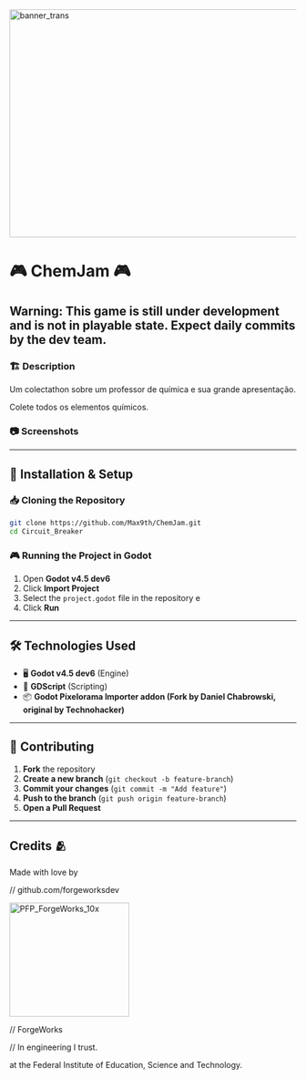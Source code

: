 <img width="800" height="400" alt="banner_trans" src="https://github.com/user-attachments/assets/a884e6af-cb28-4b9f-8a48-258ec260fa06" />


# 🎮 ChemJam 🎮

## Warning: This game is still under development and is not in playable state. Expect daily commits by the dev team.

### 🏗️ Description  
Um colectathon sobre um professor de química e sua grande apresentação.

Colete todos os elementos químicos.

### 📷 Screenshots  

---

## 🔧 Installation & Setup  

### 📥 Cloning the Repository  
```sh
git clone https://github.com/Max9th/ChemJam.git
cd Circuit_Breaker
```

### 🎮 Running the Project in Godot  
1. Open **Godot v4.5 dev6**  
2. Click **Import Project**  
3. Select the `project.godot` file in the repository  e 
4. Click **Run**  

---

## 🛠️ Technologies Used  
- 🖥️ **Godot v4.5 dev6** (Engine)  
- 🎨 **GDScript** (Scripting)  
- 📦 **Godot Pixelorama Importer addon (Fork by Daniel Chabrowski, original by Technohacker)**

---

## 🤝 Contributing  
1. **Fork** the repository  
2. **Create a new branch** (`git checkout -b feature-branch`)  
3. **Commit your changes** (`git commit -m "Add feature"`)  
4. **Push to the branch** (`git push origin feature-branch`)  
5. **Open a Pull Request**  

---

## Credits 🫂

Made with love by 

// github.com/forgeworksdev

<img width="210" height="200" alt="PFP_ForgeWorks_10x" src="https://github.com/user-attachments/assets/33a502ce-811c-4cbd-ab1e-de9681677f5b" />

// ForgeWorks

// In engineering I trust.

at the Federal Institute of Education, Science and Technology.
